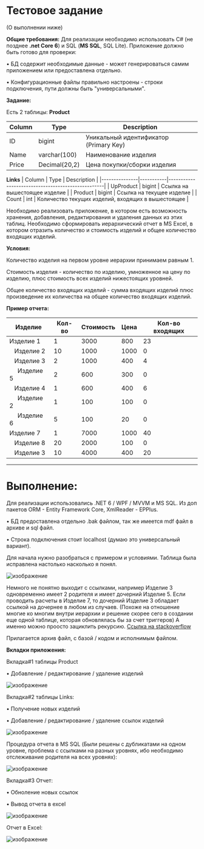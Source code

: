 # Тестовое задание 
(О выполнении ниже)


**Общие требования:**
Для реализации необходимо использовать C# (не позднее __.net Core 6__) и SQL (__MS SQL__, SQL Lite). 
Приложение должно быть готово для проверки:


•	БД содержит необходимые данные - может генерироваться самим приложением или предоставлена отдельно. 

•	Конфигурационные файлы правильно настроены - строки подключения, пути должны быть "универсальными".

**Задание:**

Есть 2 таблицы:
  __Product__

| Column  | Type          | Description                             |
|---------|---------------|-----------------------------------------|
| ID      | bigint        | Уникальный идентификатор (Primary Key)  |
| Name    | varchar(100)  | Наименование изделия                     |
| Price   | Decimal(20,2) | Цена покупки/сборки изделия             |

  __Links__
| Column        | Type      | Description                                       |
|---------------|-----------|---------------------------------------------------|
| UpProduct     | bigint    | Ссылка на вышестоящее изделие                     |
| Product       | bigint    | Ссылка на текущее изделие                          |
| Count         | int       | Количество текущих изделий, входящих в вышестоящее |

Необходимо реализовать приложение, в котором есть возможность хранения, добавления, редактирования и удаления данных из этих таблиц.
Необходимо сформировать иерархический отчет в MS Excel, в котором отразить количество и стоимость изделий и общее количество входящих изделий. 

**Условия:**

Количество изделия на первом уровне иерархии принимаем равным 1. 

Стоимость изделия - количество по изделию, умноженное на цену по изделию, плюс стоимость всех изделий нижестоящих уровней.

Общее количество входящих изделий - сумма входящих изделий плюс произведение их количества на общее количество входящих изделий.

**Пример отчета:**

| Изделие   | Кол-во | Стоимость | Цена | Кол-во входящих |
|-----------|--------|-----------|------|------------------|
| Изделие 1 | 1      | 3000      | 800  | 23               |
| &nbsp;&nbsp;&nbsp;Изделие 2 | 10     | 1000      | 1000 | 0                |
| &nbsp;&nbsp;&nbsp;Изделие 3 | 2      | 1000      | 400  | 4                |
| &nbsp;&nbsp;&nbsp;&nbsp;&nbsp;Изделие 5 | 2      | 600       | 300  | 0                |
| &nbsp;&nbsp;&nbsp;Изделие 4 | 1      | 600       | 400  | 6                |
| &nbsp;&nbsp;&nbsp;&nbsp;&nbsp;Изделие 2 | 1      | 100       | 100  | 0                |
| &nbsp;&nbsp;&nbsp;&nbsp;&nbsp;Изделие 6 | 5      | 100       | 20   | 0                |
| Изделие 7 | 1      | 7000      | 1000 | 40               |
| &nbsp;&nbsp;&nbsp;Изделие 8 | 20     | 2000      | 100  | 0                |
| &nbsp;&nbsp;&nbsp;Изделие 3 | 10     | 4000      | 400  | 20               |

---------
# Выполнение: 
Для реализации использовались .NET 6 / WPF / MVVM и MS SQL. Из доп пакетов ORM - Entity Framework Core, XmlReader - EPPlus. 

•	БД предоставлена отдельно .bak файлом, так же имеется mdf файл в архиве и sql файл.

•	Строка подключения стоит localhost (думаю это универсальный вариант).

Для начала нужно разобраться с примером и условиями. Таблица была исправлена настолько насколько я понял. 


![изображение](https://github.com/Gladn/FinTech-TEST-/assets/92585647/4dfeb94a-7b66-4ee4-b102-725ef032eb83)



Немного не понятно выходит с ссылками, например Изделие 3 одновременно имеет 2 родителя и имеет дочерний Изделие 5. Если проводить расчеты в Изделие 7, то дочерний Изделие 3 обладает ссылкой на дочернее в любом из случаев. (Похоже на отношение многие ко многим внутри иерархии и решение скорее сего в создании еще одной таблице, которая обновлялась бы за счет триггеров) А именно можно проосто зациклить рекурсию.
 [Ссылка на stackoverflow](https://stackoverflow.com/questions/23223333/data-structure-for-many-to-many-hierarchies-in-sql-server)




Прилагается архив файл, с базой / кодом и исполнимым файлом.    


**Вкладки приложения:**

Вкладка#1 таблицы Product


• Добавление / редактирование / удаление изделий










![изображение](https://github.com/Gladn/FinTech-TEST-/assets/92585647/29a34445-411c-49ab-93db-23e2d5f3706e)


Вкладка#2 таблицы Links: 

• Получение новых изделий

• Добавление / редактирование / удаление ссылок изделий







![изображение](https://github.com/Gladn/FinTech-TEST-/assets/92585647/c3c77075-c6b8-4d6e-92d3-90dec8b25245)








Процедура отчета в MS SQL (Были решены с дубликатами на одном уровне, проблема с ссылками на разных уровнях, ибо необходимо отслеживание родителя на всех уровнях):


![изображение](https://github.com/Gladn/FinTech-TEST-/assets/92585647/627c1142-afea-41e2-9768-b1a17990f9d0)



Вкладка#3 Отчет:

• Обноление новых ссылок

• Вывод отчета в excel


![изображение](https://github.com/Gladn/FinTech-TEST-/assets/92585647/8c72e06d-3eaf-41a5-af36-3e683791d200)



Отчет в Excel:

![изображение](https://github.com/Gladn/FinTech-TEST-/assets/92585647/99e360c1-63a2-4ecf-a2c6-e73a4f51f164)





